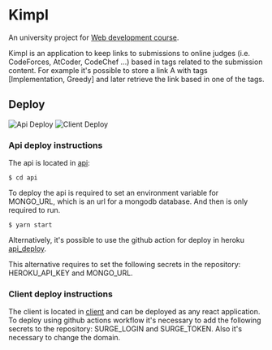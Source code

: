 # Kimpl

An university project for [Web development course](https://github.com/matheusgr/devweb).

Kimpl is an application to keep links to submissions to online judges (i.e. CodeForces, AtCoder, CodeChef ...) based in tags related to the submission content. For example it's possible to store a link A with tags [Implementation, Greedy] and later retrieve the link based in one of the tags.

## Deploy
![Api Deploy](https://github.com/fmota0/kimpl/workflows/Api%20Deploy/badge.svg)
![Client Deploy](https://github.com/fmota0/kimpl/workflows/Client%20Deploy/badge.svg)

### Api deploy instructions

The api is located in [api](api/):

`$ cd api`

To deploy the api is required to set an environment variable for MONGO_URL, which is an url for a mongodb database. And then is only required to run.

`$ yarn start`

Alternatively, it's possible to use the github action for deploy in heroku [api_deploy](.github/workflows/api_deploy.yml).

This alternative requires to set the following secrets in the repository: HEROKU_API_KEY and MONGO_URL.

### Client deploy instructions

The client is located in [client](client) and can be deployed as any react application. To deploy using github actions workflow it's necessary to add the following secrets to the repository: SURGE_LOGIN and SURGE_TOKEN. Also it's necessary to change the domain.